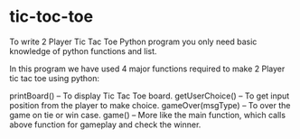 # tic-toc-toe

To write 2 Player Tic Tac Toe Python program you only need basic knowledge of python functions and list.

In this program we have used 4 major functions required to make 2 Player tic tac toe using python:

printBoard() – To display Tic Tac Toe board.
getUserChoice() – To get input position from the player to make choice.
gameOver(msgType) – To over the game on tie or win case.
game() – More like the main function, which calls above function for gameplay and check the winner.
